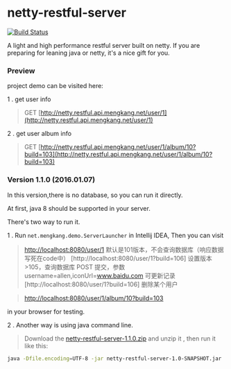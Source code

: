 # netty-restful-server
[![Build Status](https://travis-ci.org/zhoumengkang/netty-restful-server.svg?branch=master)](https://travis-ci.org/zhoumengkang/netty-restful-server)

A light and high performance restful server built on netty. If you are preparing for leaning java or netty, it's a nice gift for you.

### Preview

project demo can be visited here:

1 . get user info 

> GET   [http://netty.restful.api.mengkang.net/user/1](http://netty.restful.api.mengkang.net/user/1)

2 . get user album info 

> GET   [http://netty.restful.api.mengkang.net/user/1/album/10?build=103](http://netty.restful.api.mengkang.net/user/1/album/10?build=103)

### Version 1.1.0 (2016.01.07)

In this version,there is no database, so you can run it directly.

At first, java 8 should be supported in your server.

There's two way to run it.

1 . Run `net.mengkang.demo.ServerLauncher` in Intellij IDEA, Then you can visit 

> [http://localhost:8080/user/1](http://localhost:8080/user/1) 默认是101版本，不会查询数据库（响应数据写死在code中）
> [http://localhost:8080/user/1?build=106] 设置版本>105，查询数据库 POST 提交，参数 username=allen,iconUrl=www.baidu.com 可更新记录
> [http://localhost:8080/user/1?build=106] 删除某个用户

> [http://localhost:8080/user/1/album/10?build=103](http://localhost:8080/user/1/album/10?build=103)

in your browser for testing.

2 . Another way is using java command line. 

> Download the 
> [netty-restful-server-1.1.0.zip](https://github.com/zhoumengkang/netty-light-api-server/releases/download/1.1.0/netty-light-api-server-1.1.0.zip) 
> and unzip it , then run it like this:

```sh
java -Dfile.encoding=UTF-8 -jar netty-restful-server-1.0-SNAPSHOT.jar
```